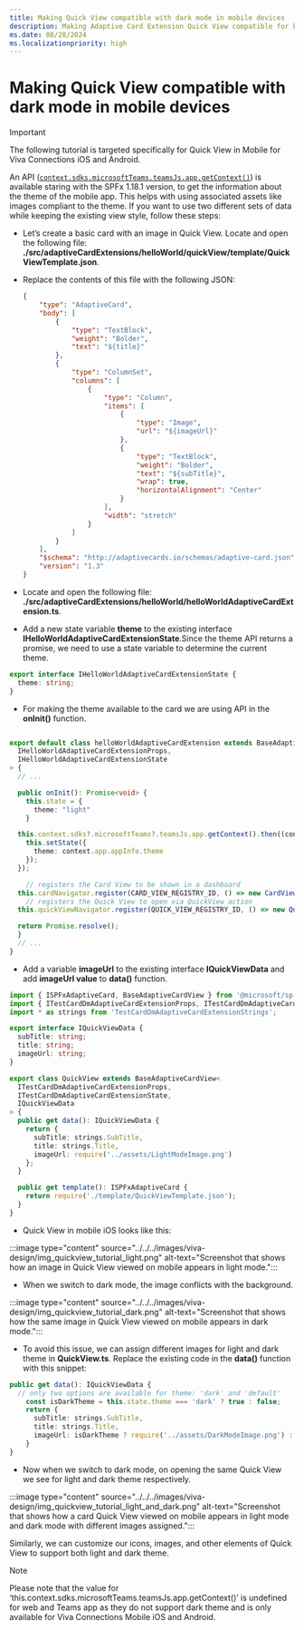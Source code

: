 ```yaml
---
title: Making Quick View compatible with dark mode in mobile devices
description: Making Adaptive Card Extension Quick View compatible for both dark and light mode by using different resources for both scenarios.
ms.date: 08/28/2024
ms.localizationpriority: high
---
```

# Making Quick View compatible with dark mode in mobile devices

> [!IMPORTANT]
> The following tutorial is targeted specifically for Quick View in Mobile for Viva Connections iOS and Android.

An API ([`context.sdks.microsoftTeams.teamsJs.app.getContext()`](/javascript/api/sp-adaptive-card-extension-base/ipartialsdks)) is available staring with the SPFx 1.18.1 version, to get the information about the theme of the mobile app. This helps with using associated assets like images compliant to the theme. If you want to use two different sets of data while keeping the existing view style, follow these steps:

- Let’s create a basic card with an image in Quick View. Locate and open the following file: **./src/adaptiveCardExtensions/helloWorld/quickView/template/QuickViewTemplate.json**.
- Replace the contents of this file with the following JSON:

    ```json
    {
        "type": "AdaptiveCard",
        "body": [
            {
                "type": "TextBlock",
                "weight": "Bolder",
                "text": "${title}"
            },
            {
                "type": "ColumnSet",
                "columns": [
                    {
                        "type": "Column",
                        "items": [
                            {
                                "type": "Image",
                                "url": "${imageUrl}"
                            },
                            {
                                "type": "TextBlock",
                                "weight": "Bolder",
                                "text": "${subTitle}",
                                "wrap": true,
                                "horizontalAlignment": "Center"
                            }
                        ],
                        "width": "stretch"
                    }
                ]
            }
        ],
        "$schema": "http://adaptivecards.io/schemas/adaptive-card.json",
        "version": "1.3"
    }
    ```

- Locate and open the following file: **./src/adaptiveCardExtensions/helloWorld/helloWorldAdaptiveCardExtension.ts**.
- Add a new state variable **theme** to the existing interface **IHelloWorldAdaptiveCardExtensionState**.Since the theme  API returns a promise, we need to use a state variable to determine the current theme.

```typescript
export interface IHelloWorldAdaptiveCardExtensionState {
  theme: string;
}
```

- For making the theme available to the card we are using API in the **onInit()** function.

```typescript

export default class helloWorldAdaptiveCardExtension extends BaseAdaptiveCardExtension<
  IHelloWorldAdaptiveCardExtensionProps,
  IHelloWorldAdaptiveCardExtensionState
> {
  // ...

  public onInit(): Promise<void> {
    this.state = {
      theme: "light"
    }

  this.context.sdks?.microsoftTeams?.teamsJs.app.getContext().then((context) => {
    this.setState({
      theme: context.app.appInfo.theme
    });
  });

    // registers the Card View to be shown in a dashboard
  this.cardNavigator.register(CARD_VIEW_REGISTRY_ID, () => new CardView());
    // registers the Quick View to open via QuickView action
  this.quickViewNavigator.register(QUICK_VIEW_REGISTRY_ID, () => new QuickView());

  return Promise.resolve();
  }
  // ...
}
```

- Add a variable **imageUrl** to the existing interface **IQuickViewData** and add **imageUrl value** to **data()** function.

```typescript
import { ISPFxAdaptiveCard, BaseAdaptiveCardView } from '@microsoft/sp-adaptive-card-extension-base';
import { ITestCardDmAdaptiveCardExtensionProps, ITestCardDmAdaptiveCardExtensionState } from '../TestCardDmAdaptiveCardExtension';
import * as strings from 'TestCardDmAdaptiveCardExtensionStrings';

export interface IQuickViewData {
  subTitle: string;
  title: string;
  imageUrl: string;
}

export class QuickView extends BaseAdaptiveCardView<
  ITestCardDmAdaptiveCardExtensionProps,
  ITestCardDmAdaptiveCardExtensionState,
  IQuickViewData
> {
  public get data(): IQuickViewData {
    return {
      subTitle: strings.SubTitle,
      title: strings.Title,
      imageUrl: require('../assets/LightModeImage.png')
    };
  }

  public get template(): ISPFxAdaptiveCard {
    return require('./template/QuickViewTemplate.json');
  }
}
```

- Quick View in mobile iOS looks like this:

:::image type="content" source="../../../images/viva-design/img_quickview_tutorial_light.png" alt-text="Screenshot that shows how an image in Quick View viewed on mobile appears in light mode.":::

- When we switch to dark mode, the image conflicts with the background.

:::image type="content" source="../../../images/viva-design/img_quickview_tutorial_dark.png" alt-text="Screenshot that shows how the same image in Quick View viewed on mobile appears in dark mode.":::

- To avoid this issue, we can assign different images for light and dark theme in **QuickView.ts**. Replace the existing code in the **data()** function with this snippet:

```typescript
public get data(): IQuickViewData {
  // only two options are available for theme: 'dark' and 'default'
    const isDarkTheme = this.state.theme === 'dark' ? true : false;
    return {
      subTitle: strings.SubTitle,
      title: strings.Title,
      imageUrl: isDarkTheme ? require('../assets/DarkModeImage.png') : require('../assets/LightModeImage.png')
    }
}
```

- Now when we switch to dark mode, on opening the same Quick View we see for light and dark theme respectively.

:::image type="content" source="../../../images/viva-design/img_quickview_tutorial_light_and_dark.png" alt-text="Screenshot that shows how a card Quick View viewed on mobile appears in light mode and dark mode with different images assigned.":::

Similarly, we can customize our icons, images, and other elements of Quick View to support both light and dark theme.

> [!NOTE]
> Please note that the value for ‘this.context.sdks.microsoftTeams.teamsJs.app.getContext()’ is undefined for web and Teams app as they do not support dark theme and is only available for Viva Connections Mobile iOS and Android.

